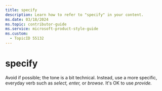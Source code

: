 ```yaml
---
title: specify
description: Learn how to refer to "specify" in your content.
ms.date: 03/18/2024
ms.topic: contributor-guide
ms.service: microsoft-product-style-guide
ms.custom:
  - TopicID 55132
---
```



# specify

Avoid if possible; the tone is a bit technical. Instead, use a more specific, everyday verb such as *select, enter,* or *browse.* It's OK to use *provide.*

